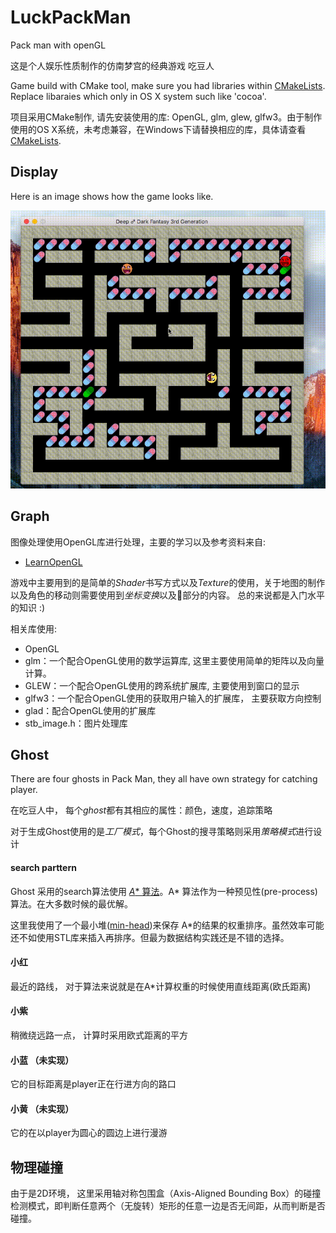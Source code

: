 # LuckPackMan
Pack man with openGL

这是个人娱乐性质制作的仿南梦宫的经典游戏 吃豆人

Game build with CMake tool, make sure you had libraries within [CMakeLists](CMakeLists.txt). Replace libaraies which only in OS X system such like 'cocoa'.

项目采用CMake制作, 请先安装使用的库: OpenGL, glm, glew, glfw3。由于制作使用的OS X系统，未考虑兼容，在Windows下请替换相应的库，具体请查看[CMakeLists](CMakeLists.txt).

## Display
Here is an image shows how the game looks like.

![image](https://github.com/LiuWei-Luke/LuckPackMan/blob/master/display.gif)

## Graph
图像处理使用OpenGL库进行处理，主要的学习以及参考资料来自:

- [LearnOpenGL](https://learnopengl-cn.github.io/)

游戏中主要用到的是简单的*Shader*书写方式以及*Texture*的使用，关于地图的制作以及角色的移动则需要使用到*坐标变换*以及🎥部分的内容。 总的来说都是入门水平的知识 :)

相关库使用:
- OpenGL
- glm：一个配合OpenGL使用的数学运算库, 这里主要使用简单的矩阵以及向量计算。
- GLEW：一个配合OpenGL使用的跨系统扩展库, 主要使用到窗口的显示
- glfw3：一个配合OpenGL使用的获取用户输入的扩展库， 主要获取方向控制
- glad：配合OpenGL使用的扩展库
- stb_image.h：图片处理库

## Ghost
There are four ghosts in Pack Man, they all have own strategy for catching player.

在吃豆人中， 每个*ghost*都有其相应的属性：颜色，速度，追踪策略

对于生成Ghost使用的是*工厂模式*，每个Ghost的搜寻策略则采用*策略模式*进行设计

#### search parttern
Ghost 采用的search算法使用 [*A** 算法](https://en.wikipedia.org/wiki/A*_search_algorithm)。A* 算法作为一种预见性(pre-process)算法。在大多数时候的最优解。

这里我使用了一个最小堆([min-head](https://www.cs.cmu.edu/~tcortina/15-121sp10/Unit06B.pdf))来保存 A*的结果的权重排序。虽然效率可能还不如使用STL库来插入再排序。但最为数据结构实践还是不错的选择。

#### 小红
最近的路线， 对于算法来说就是在A*计算权重的时候使用直线距离(欧氏距离)

#### 小紫
稍微绕远路一点， 计算时采用欧式距离的平方

#### 小蓝 （未实现）
它的目标距离是player正在行进方向的路口

#### 小黄 （未实现）
它的在以player为圆心的圆边上进行漫游

## 物理碰撞
由于是2D环境， 这里采用轴对称包围盒（Axis-Aligned Bounding Box）的碰撞检测模式，即判断任意两个（无旋转）矩形的任意一边是否无间距，从而判断是否碰撞。

